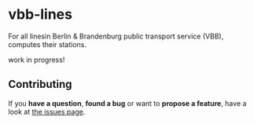 # vbb-lines

For all linesin Berlin & Brandenburg public transport service (VBB), computes their stations.

work in progress!



## Contributing

If you **have a question**, **found a bug** or want to **propose a feature**, have a look at [the issues page](https://github.com/derhuerst/vbb-lines/issues).
